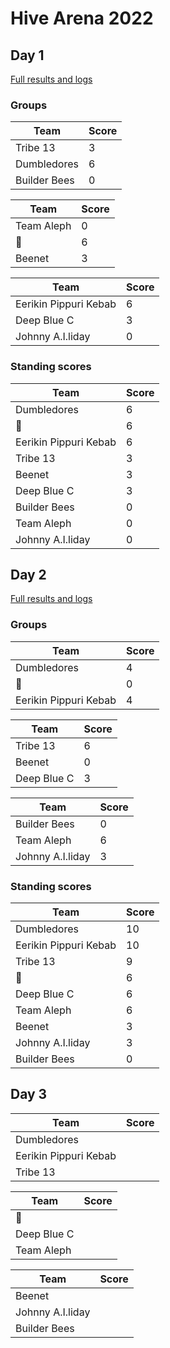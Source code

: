 # Hive Arena 2022

## Day 1

[Full results and logs](day1.md)

### Groups

| Team         | Score |
|--------------|-------|
| Tribe 13     |     3 |
| Dumbledores  |     6 |
| Builder Bees |     0 |

| Team       | Score |
|------------|-------|
| Team Aleph |     0 |
| 🤔          |     6 |
| Beenet     |     3 |

| Team                  | Score |
|-----------------------|-------|
| Eerikin Pippuri Kebab |     6 |
| Deep Blue C           |     3 |
| Johnny A.I.liday      |     0 |

### Standing scores

| Team                  | Score |
|-----------------------|-------|
| Dumbledores           |     6 |
| 🤔                     |     6 |
| Eerikin Pippuri Kebab |     6 |
| Tribe 13              |     3 |
| Beenet                |     3 |
| Deep Blue C           |     3 |
| Builder Bees          |     0 |
| Team Aleph            |     0 |
| Johnny A.I.liday      |     0 |

## Day 2

[Full results and logs](day2.md)

### Groups

| Team                  | Score |
|-----------------------|-------|
| Dumbledores           |     4 |
| 🤔                     |    0  |
| Eerikin Pippuri Kebab |     4 |

| Team                  | Score |
|-----------------------|-------|
| Tribe 13              |     6 |
| Beenet                |     0 |
| Deep Blue C           |     3 |

| Team                  | Score |
|-----------------------|-------|
| Builder Bees          |     0 |
| Team Aleph            |     6 |
| Johnny A.I.liday      |     3 |

### Standing scores

| Team                  | Score |
|-----------------------|-------|
| Dumbledores           |    10 |
| Eerikin Pippuri Kebab |    10 |
| Tribe 13              |     9 |
| 🤔                     |     6 |
| Deep Blue C           |     6 |
| Team Aleph            |     6 |
| Beenet                |     3 |
| Johnny A.I.liday      |     3 |
| Builder Bees          |     0 |

## Day 3

| Team                  | Score |
|-----------------------|-------|
| Dumbledores           |       |
| Eerikin Pippuri Kebab |       |
| Tribe 13              |       |

| Team                  | Score |
|-----------------------|-------|
| 🤔                     |       |
| Deep Blue C           |       |
| Team Aleph            |       |

| Team                  | Score |
|-----------------------|-------|
| Beenet                |       |
| Johnny A.I.liday      |       |
| Builder Bees          |       |
